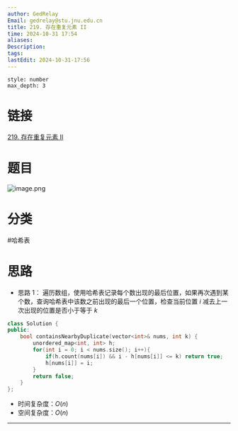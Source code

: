 ```yaml
---
author: GedRelay
Email: gedrelay@stu.jnu.edu.cn
title: 219. 存在重复元素 II
time: 2024-10-31 17:54
aliases: 
Description: 
tags: 
lastEdit: 2024-10-31-17:56
---
```


```toc
style: number
max_depth: 3
```

# 链接
[219. 存在重复元素 II](https://leetcode.cn/problems/contains-duplicate-ii/) 

# 题目
![image.png](https://ged-pic-bed.oss-cn-guangzhou.aliyuncs.com/img/202410311755013.png)


# 分类
#哈希表 

# 思路
- 思路 1：
遍历数组，使用哈希表记录每个数出现的最后位置，如果再次遇到某个数，查询哈希表中该数之前出现的最后一个位置，检查当前位置 ${i }$ 减去上一次出现的位置是否小于等于 ${k }$ 


```cpp
class Solution {
public:
    bool containsNearbyDuplicate(vector<int>& nums, int k) {
        unordered_map<int, int> h;
        for(int i = 0; i < nums.size(); i++){
            if(h.count(nums[i]) && i - h[nums[i]] <= k) return true;
            h[nums[i]] = i;
        }
        return false;
    }
};
```


- 时间复杂度：${O\left( n \right)  }$ 
- 空间复杂度：${O\left( n \right)  }$ 


---

